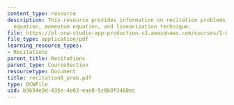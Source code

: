 ```yaml
---
content_type: resource
description: This resource provides information on recitation problems for continuity
  equation, momentum equation, and linearization technique.
file: https://ol-ocw-studio-app-production.s3.amazonaws.com/courses/1-060-engineering-mechanics-ii-spring-2006/b3694e9d435e4e03eae85c0b8f3488ec_recitation8_prob.pdf
file_type: application/pdf
learning_resource_types:
- Recitations
parent_title: Recitations
parent_type: CourseSection
resourcetype: Document
title: recitation8_prob.pdf
type: OCWFile
uid: b3694e9d-435e-4e03-eae8-5c0b8f3488ec
---
```

